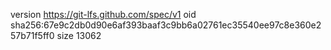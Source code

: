 version https://git-lfs.github.com/spec/v1
oid sha256:67e9c2db0d90e6af393baaf3c9bb6a02761ec35540ee97c8e360e257b71f5ff0
size 13062
